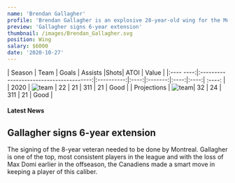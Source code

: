 ```yaml
---
name: 'Brendan Gallagher'
profile: 'Brendan Gallagher is an explosive 28-year-old wing for the Montreal Canadiens'
preview: 'Gallagher signs 6-year extension'
thumbnail: /images/Brendan_Gallagher.svg
position: Wing
salary: $6000
date: '2020-10-27'
---
```



|  Season    |               Team                     |  Goals |  Assists |Shots| ATOI  | Value  |
|:---- ----:|:---------------------------------------:|:----------:|:----:|:-------:|:----:|:----:| :----: |
|  2020 | ![team](https://upload.wikimedia.org/wikipedia/commons/thumb/6/69/Montreal_Canadiens.svg/1280px-Montreal_Canadiens.svg.png#team) |    22  |   21  |  311 |  21 | Good |
|  Projections | ![team](https://upload.wikimedia.org/wikipedia/commons/thumb/6/69/Montreal_Canadiens.svg/1280px-Montreal_Canadiens.svg.png#team)| 32 | 24  |  311 |  21 | Good |

#### Latest News

## Gallagher signs 6-year extension

The signing of the 8-year veteran needed to be done by Montreal. Gallagher is one of the top, most consistent players in the league and with the loss of Max Domi earlier in the offseason, the Canadiens made a smart move in keeping a player of this caliber.